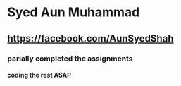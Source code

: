 # Syed Aun Muhammad
## https://facebook.com/AunSyedShah
### parially completed the assignments
#### coding the rest ASAP